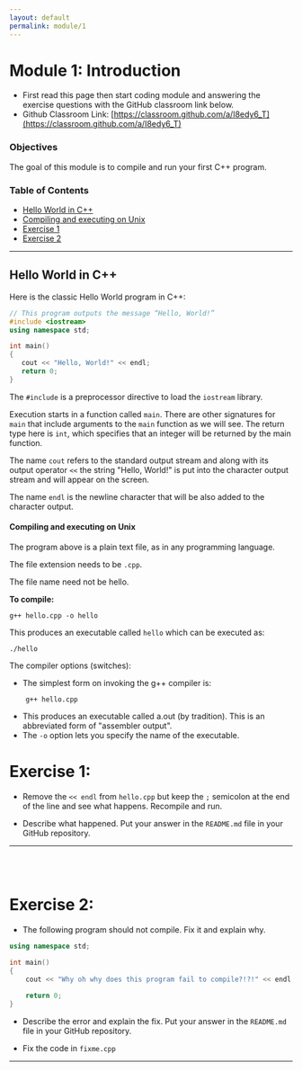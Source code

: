 ```yaml
---
layout: default
permalink: module/1
---
```


# Module 1: Introduction

* First read this page then start coding module and answering the exercise questions with the GitHub classroom link below.
* Github Classroom Link: [https://classroom.github.com/a/I8edy6_T](https://classroom.github.com/a/I8edy6_T)

### Objectives

The goal of this module is to compile and run your first C++ program. 

### Table of Contents

* [Hello World in C++](#hello)
* [Compiling and executing on Unix](#compile)
* [Exercise 1](#exercise_1)
* [Exercise 2](#exercise_2)

---

## Hello World in C++ <a class="anchor" id="hello"></a>

Here is the classic Hello World program in C++:

 ```C++
// This program outputs the message “Hello, World!”
#include <iostream>
using namespace std;

int main() 
{
	cout << "Hello, World!" << endl;
	return 0;
}
 ```

The `#include` is a preprocessor directive to load the `iostream` library.

Execution starts in a function called `main`. There are other signatures for `main` that include arguments to the `main` function as we will see. The return type here is `int`, which specifies that an integer will be returned by the main function. 

The name `cout` refers to the standard output stream and along with its output operator `<<` the string "Hello, World!" is put into the character output stream and will appear on the screen.

The name `endl` is the newline character that will be also added to the character output. 

 

#### Compiling and executing on Unix <a class="anchor" id="compile"></a>

The program above is a plain text file, as in any programming language.

The file extension needs to be `.cpp`.

The file name need not be hello.

**To compile:**

```shell
g++ hello.cpp -o hello
```
    

This produces an executable called `hello` which can be executed as:

```shell
./hello
```

The compiler options (switches):

- The simplest form on invoking the g++ compiler is:

```Shell
	g++ hello.cpp 
```

- This produces an executable called a.out (by tradition). This is an abbreviated form of "assembler output".
- The `-o` option lets you specify the name of the executable.

 
# Exercise 1: <a class="anchor" id="exercise_1"></a>
* Remove the `<< endl` from `hello.cpp` but keep the `;` semicolon at the end of the line and see what happens. Recompile and run. 

* Describe what happened. Put your answer in the `README.md` file in your GitHub repository.

___

<br />
<br />


# Exercise 2: <a class="anchor" id="exercise_2"></a>
* The following program should not compile. Fix it and explain why.

```C++
using namespace std;

int main() 
{
	cout << "Why oh why does this program fail to compile?!?!" << endl;
    
	return 0;
}
```

* Describe the error and explain the fix. Put your answer in the `README.md` file in your GitHub repository.

* Fix the code in `fixme.cpp`

___




  

